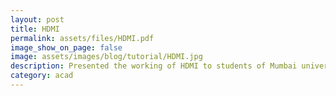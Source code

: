 ```yaml
---
layout: post
title: HDMI
permalink: assets/files/HDMI.pdf
image_show_on_page: false
image: assets/images/blog/tutorial/HDMI.jpg
description: Presented the working of HDMI to students of Mumbai university
category: acad
---
```


